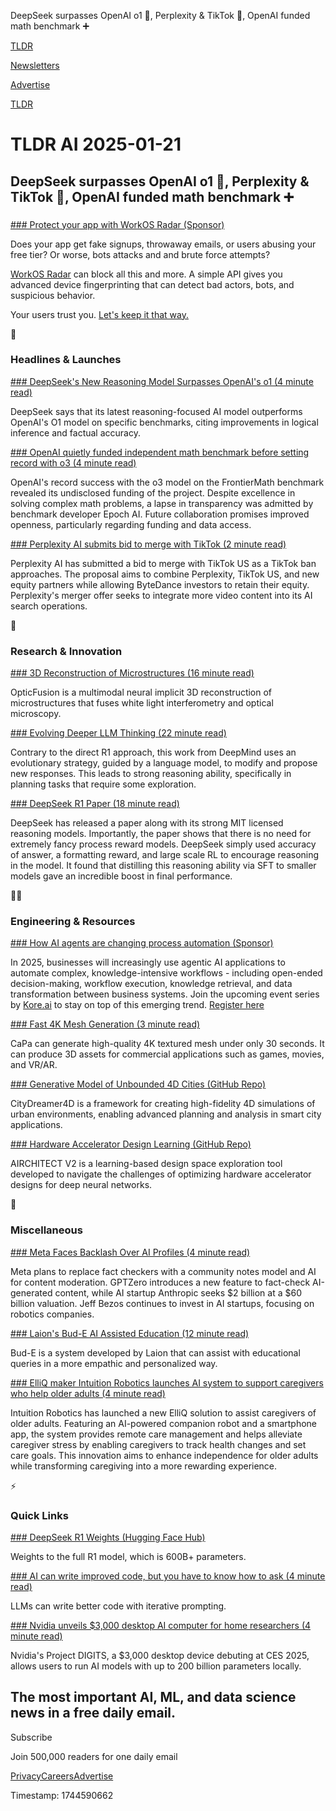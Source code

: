 DeepSeek surpasses OpenAI o1 🤖, Perplexity & TikTok 🤝, OpenAI funded math benchmark ➕

[TLDR](/)

[Newsletters](/newsletters)

[Advertise](https://advertise.tldr.tech/)

[TLDR](/)

# TLDR AI 2025-01-21

## DeepSeek surpasses OpenAI o1 🤖, Perplexity & TikTok 🤝, OpenAI funded math benchmark ➕

### 

[### Protect your app with WorkOS Radar (Sponsor)](https://workos.com/radar?utm_medium=newsletter&amp;utm_source=tldr-tech&amp;utm_campaign=20250117)

Does your app get fake signups, throwaway emails, or users abusing your free tier? Or worse, bots attacks and and brute force attempts?

[WorkOS Radar](https://workos.com/radar?utm_medium=newsletter&utm_source=tldr-tech&utm_campaign=20250117) can block all this and more. A simple API gives you advanced device fingerprinting that can detect bad actors, bots, and suspicious behavior.

Your users trust you. [Let's keep it that way.](https://workos.com/radar?utm_medium=newsletter&utm_source=tldr-ai&utm_campaign=20250121)

🚀

### Headlines & Launches

[### DeepSeek's New Reasoning Model Surpasses OpenAI's o1 (4 minute read)](https://techcrunch.com/2025/01/20/deepseek-claims-its-reasoning-model-beats-openais-o1-on-certain-benchmarks/?utm_source=tldrai)

DeepSeek says that its latest reasoning-focused AI model outperforms OpenAI's O1 model on specific benchmarks, citing improvements in logical inference and factual accuracy.

[### OpenAI quietly funded independent math benchmark before setting record with o3 (4 minute read)](https://the-decoder.com/openai-quietly-funded-independent-math-benchmark-before-setting-record-with-o3/?utm_source=tldrai)

OpenAI's record success with the o3 model on the FrontierMath benchmark revealed its undisclosed funding of the project. Despite excellence in solving complex math problems, a lapse in transparency was admitted by benchmark developer Epoch AI. Future collaboration promises improved openness, particularly regarding funding and data access.

[### Perplexity AI submits bid to merge with TikTok (2 minute read)](https://techcrunch.com/2025/01/18/perplexity-ai-submits-bid-to-merge-with-tiktok/?utm_source=tldrai)

Perplexity AI has submitted a bid to merge with TikTok US as a TikTok ban approaches. The proposal aims to combine Perplexity, TikTok US, and new equity partners while allowing ByteDance investors to retain their equity. Perplexity's merger offer seeks to integrate more video content into its AI search operations.

🧠

### Research & Innovation

[### 3D Reconstruction of Microstructures (16 minute read)](https://arxiv.org/abs/2501.09259v1?utm_source=tldrai)

OpticFusion is a multimodal neural implicit 3D reconstruction of microstructures that fuses white light interferometry and optical microscopy.

[### Evolving Deeper LLM Thinking (22 minute read)](https://arxiv.org/abs/2501.09891?utm_source=tldrai)

Contrary to the direct R1 approach, this work from DeepMind uses an evolutionary strategy, guided by a language model, to modify and propose new responses. This leads to strong reasoning ability, specifically in planning tasks that require some exploration.

[### DeepSeek R1 Paper (18 minute read)](https://github.com/deepseek-ai/DeepSeek-R1/blob/main/DeepSeek_R1.pdf?utm_source=tldrai)

DeepSeek has released a paper along with its strong MIT licensed reasoning models. Importantly, the paper shows that there is no need for extremely fancy process reward models. DeepSeek simply used accuracy of answer, a formatting reward, and large scale RL to encourage reasoning in the model. It found that distilling this reasoning ability via SFT to smaller models gave an incredible boost in final performance.

👨‍💻

### Engineering & Resources

[### How AI agents are changing process automation (Sponsor)](https://info.kore.ai/ai-for-process-virtual-events-2025-tldr?utm_source=3rdpartyads&amp;utm_medium=nurture_email&amp;utm_campaign=fy25_aiforprocess_na&amp;utm_term=tldr&amp;utm_content=event_reg)

In 2025, businesses will increasingly use agentic AI applications to automate complex, knowledge-intensive workflows - including open-ended decision-making, workflow execution, knowledge retrieval, and data transformation between business systems. Join the upcoming event series by [Kore.ai](http://kore.ai) to stay on top of this emerging trend. [Register here](https://info.kore.ai/ai-for-process-virtual-events-2025-tldr?utm_source=3rdpartyads&utm_medium=nurture_email&utm_campaign=fy25_aiforprocess_na&utm_term=tldr&utm_content=event_reg)

[### Fast 4K Mesh Generation (3 minute read)](https://ncsoft.github.io/CaPa/?utm_source=tldrai)

CaPa can generate high-quality 4K textured mesh under only 30 seconds. It can produce 3D assets for commercial applications such as games, movies, and VR/AR.

[### Generative Model of Unbounded 4D Cities (GitHub Repo)](https://github.com/hzxie/CityDreamer4D?utm_source=tldrai)

CityDreamer4D is a framework for creating high-fidelity 4D simulations of urban environments, enabling advanced planning and analysis in smart city applications.

[### Hardware Accelerator Design Learning (GitHub Repo)](https://github.com/maestro-project/airchitect-v2?utm_source=tldrai)

AIRCHITECT V2 is a learning-based design space exploration tool developed to navigate the challenges of optimizing hardware accelerator designs for deep neural networks.

🎁

### Miscellaneous

[### Meta Faces Backlash Over AI Profiles (4 minute read)](https://www.forbes.com/sites/rashishrivastava/2025/01/07/the-prompt-meta-faces-backlash-over-ai-profiles/?utm_source=tldrai)

Meta plans to replace fact checkers with a community notes model and AI for content moderation. GPTZero introduces a new feature to fact-check AI-generated content, while AI startup Anthropic seeks $2 billion at a $60 billion valuation. Jeff Bezos continues to invest in AI startups, focusing on robotics companies.

[### Laion's Bud-E AI Assisted Education (12 minute read)](https://laion.ai/blog/bud-e-release/?utm_source=tldrai)

Bud-E is a system developed by Laion that can assist with educational queries in a more empathic and personalized way.

[### ElliQ maker Intuition Robotics launches AI system to support caregivers who help older adults (4 minute read)](https://venturebeat.com/games/elliq-maker-intuition-robotics-launches-ai-system-to-support-caregivers-who-help-older-adults/?utm_source=tldrai)

Intuition Robotics has launched a new ElliQ solution to assist caregivers of older adults. Featuring an AI-powered companion robot and a smartphone app, the system provides remote care management and helps alleviate caregiver stress by enabling caregivers to track health changes and set care goals. This innovation aims to enhance independence for older adults while transforming caregiving into a more rewarding experience.

⚡️

### Quick Links

[### DeepSeek R1 Weights (Hugging Face Hub)](https://huggingface.co/deepseek-ai/DeepSeek-R1?utm_source=tldrai)

Weights to the full R1 model, which is 600B+ parameters.

[### AI can write improved code, but you have to know how to ask (4 minute read)](https://www.theregister.com/2025/01/07/ai_can_write_improved_code_research/?utm_source=tldrai)

LLMs can write better code with iterative prompting.

[### Nvidia unveils $3,000 desktop AI computer for home researchers (4 minute read)](https://arstechnica.com/ai/2025/01/nvidias-first-desktop-pc-can-run-local-ai-models-for-3000/?utm_source=tldrai)

Nvidia's Project DIGITS, a $3,000 desktop device debuting at CES 2025, allows users to run AI models with up to 200 billion parameters locally.

## The most important AI, ML, and data science news in a free daily email.

Subscribe

Join 500,000 readers for one daily email

[Privacy](/privacy)[Careers](https://jobs.ashbyhq.com/tldr.tech)[Advertise](/ai/advertise)

Timestamp: 1744590662